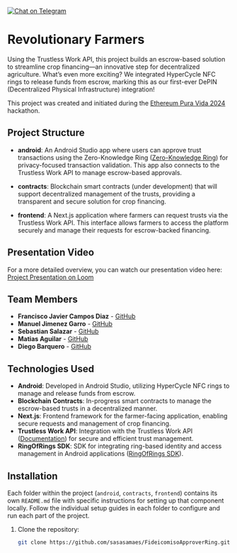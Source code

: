 
[![Chat on Telegram](https://img.shields.io/badge/Chat-Telegram-blue?logo=telegram&style=flat-square)](https://t.me/+U4lTlqhaFGUyY2Fh)



# Revolutionary Farmers

Using the Trustless Work API, this project builds an escrow-based solution to streamline crop financing—an innovative step for decentralized agriculture. What’s even more exciting? We integrated HyperCycle NFC rings to release funds from escrow, marking this as our first-ever DePIN (Decentralized Physical Infrastructure) integration!

This project was created and initiated during the [Ethereum Pura Vida 2024](https://devfolio.co/projects/revolutionary-farmers-b88c) hackathon.

## Project Structure

- **android**: An Android Studio app where users can approve trust transactions using the Zero-Knowledge Ring ([Zero-Knowledge Ring](https://www.zero-knowledge-ring.com/)) for privacy-focused transaction validation. This app also connects to the Trustless Work API to manage escrow-based approvals.
  
- **contracts**: Blockchain smart contracts (under development) that will support decentralized management of the trusts, providing a transparent and secure solution for crop financing.

- **frontend**: A Next.js application where farmers can request trusts via the Trustless Work API. This interface allows farmers to access the platform securely and manage their requests for escrow-backed financing.

## Presentation Video

For a more detailed overview, you can watch our presentation video here: [Project Presentation on Loom](https://www.loom.com/share/9a809ec2054c4ebc89f10ad5fc64e334?sid=372717f6-9b9d-43d6-8305-77ecc417ad02)

## Team Members

- **Francisco Javier Campos Diaz** - [GitHub](https://github.com/sasasamaes)
- **Manuel Jimenez Garro** - [GitHub](https://github.com/ManuelJG1999)
- **Sebastian Salazar** - [GitHub](https://github.com/salazarsebas)
- **Matias Aguilar** - [GitHub](https://github.com/aguilar1x)
- **Diego Barquero** - [GitHub](https://github.com/DiegoB1911)

## Technologies Used

- **Android**: Developed in Android Studio, utilizing HyperCycle NFC rings to manage and release funds from escrow.
- **Blockchain Contracts**: In-progress smart contracts to manage the escrow-based trusts in a decentralized manner.
- **Next.js**: Frontend framework for the farmer-facing application, enabling secure requests and management of crop financing.
- **Trustless Work API**: Integration with the Trustless Work API ([Documentation](https://docs.trustlesswork.com/trustless-work)) for secure and efficient trust management.
- **RingOfRings SDK**: SDK for integrating ring-based identity and access management in Android applications ([RingOfRings SDK](https://github.com/ringofrings/ringofringssdk)).

## Installation

Each folder within the project (`android`, `contracts`, `frontend`) contains its own `README.md` file with specific instructions for setting up that component locally. Follow the individual setup guides in each folder to configure and run each part of the project.

1. Clone the repository:
   ```bash
   git clone https://github.com/sasasamaes/FideicomisoApproverRing.git